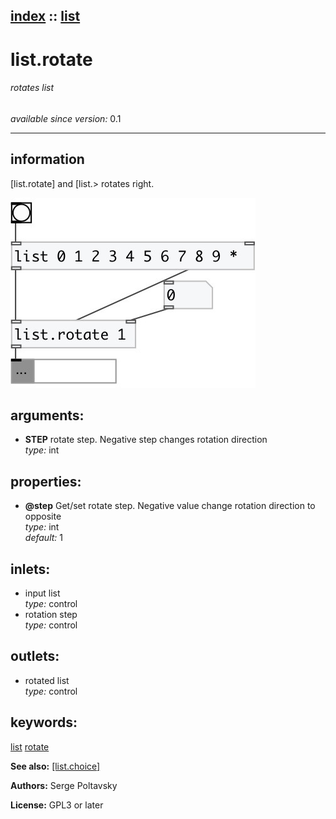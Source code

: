 [index](index.html) :: [list](category_list.html)
---

# list.rotate

###### rotates list

*available since version:* 0.1

---


## information
[list.rotate] and [list.&gt; rotates right.


[![example](../examples/img/list.rotate.jpg)](../examples/pd/list.rotate.pd)



## arguments:

* **STEP**
rotate step. Negative step changes rotation direction<br>
_type:_ int<br>





## properties:

* **@step** 
Get/set rotate step. Negative value change rotation direction to opposite<br>
_type:_ int<br>
_default:_ 1<br>



## inlets:

* input list<br>
_type:_ control
* rotation step<br>
_type:_ control



## outlets:

* rotated list<br>
_type:_ control



## keywords:

[list](keywords/list.html)
[rotate](keywords/rotate.html)



**See also:**
[\[list.choice\]](list.choice.html)




**Authors:** Serge Poltavsky




**License:** GPL3 or later





